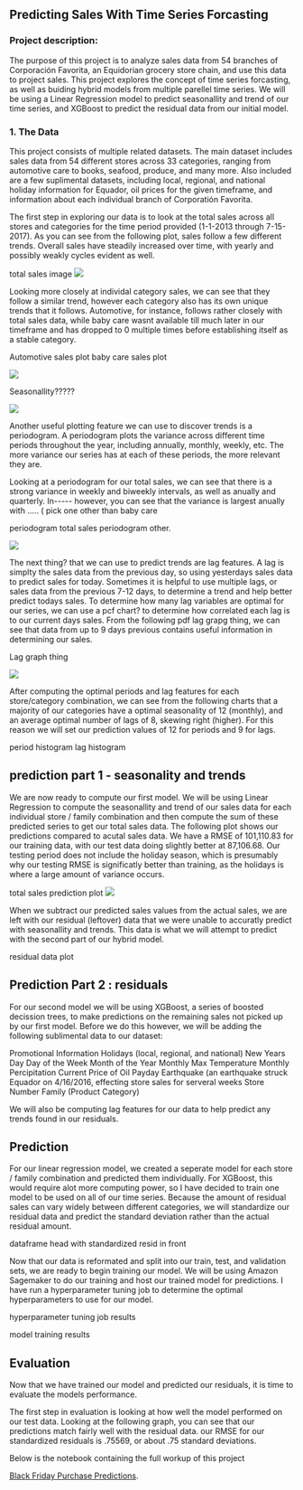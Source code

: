 ## Predicting Sales With Time Series Forcasting  

### Project description:

The purpose of this project is to analyze sales data from 54 branches of Corporación Favorita, an Equidorian grocery store chain, and use this data to project sales. This project explores the concept of time series forcasting, as well as buiding hybrid models from multiple parellel time series. We will be using a Linear Regression model to predict seasonallity and trend of our time series, and XGBoost to predict the residual data from our initial model. 

### 1. The Data

This project consists of multiple related datasets. The main dataset includes sales data from 54 different stores across 33 categories, ranging from  automotive care to books, seafood, produce, and many more. Also included are a few suplimental datasets, including local, regional, and national holiday information for Equador, oil prices for the given timeframe, and information about each individual branch of Corporatión Favorita. 

The first step in exploring our data is to look at the total sales across all stores and categories for the time period provided (1-1-2013 through 7-15-2017). As you can see from the following plot, sales follow a few different trends. Overall sales have steadily increased over time, with yearly and possibly weakly cycles evident as well. 

total sales image
<img src="https://github.com/ksivitz/ksivitz.github.io/blob/ebc75764e30570dd709c10f43f48623710aaac96/images/purch_dist.jpg?raw=true"/>

Looking more closely at individal category sales, we can see that they follow a similar trend, however each category also has its own unique trends that it follows. Automotive, for instance, follows rather closely with total sales data, while baby care wasnt available till much later in our timeframe and has dropped to 0 multiple times before establishing itself as a stable category.

Automotive sales plot
baby care sales plot

<img src="https://github.com/ksivitz/ksivitz.github.io/blob/ebc75764e30570dd709c10f43f48623710aaac96/images/dist_prod.jpg?raw=true"/>

Seasonallity?????

<img src="https://github.com/ksivitz/ksivitz.github.io/blob/ebc75764e30570dd709c10f43f48623710aaac96/images/purch_age.jpg?raw=true"/>

Another useful plotting feature we can use to discover trends is a periodogram. A periodogram plots the variance across different time periods throughout the year, including annually, monthly, weekly, etc. The more variance our series has at each of these periods, the more relevant they are.

Looking at a periodogram for our total sales, we can see that there is a strong variance in weekly and biweekly intervals, as well as anually and quarterly. In----- however, you can see that the variance is largest anually with ..... ( pick one other than baby care

periodogram total sales
periodogram other. 

<img src="https://github.com/ksivitz/ksivitz.github.io/blob/ebc75764e30570dd709c10f43f48623710aaac96/images/top5age.jpg?raw=true"/>

The next thing? that we can use to predict trends are lag features. A lag is simplty the sales data from the previous day, so using yesterdays sales data to predict sales for today. Sometimes it is helpful to use multiple lags, or sales data from the previous 7-12 days, to determine a trend and help better predict todays sales. To determine how many lag variables are optimal for our series, we can use a pcf chart? to determine how correlated each lag is to our current days sales. From the following pdf lag grapg thing, we can see that data from up to 9 days previous contains useful information in determining our sales.

Lag graph thing

<img src="https://github.com/ksivitz/ksivitz.github.io/blob/ebc75764e30570dd709c10f43f48623710aaac96/images/purch_avg_age.jpg?raw=true"/>

After computing the optimal periods and lag features for each store/category combination, we can see from the following charts that a majority of our categories have a optimal seasonality of 12 (monthly), and an average optimal number of lags of 8, skewing right (higher). For this reason we will set our prediction values of 12 for periods and 9 for lags. 

period histogram
lag histogram


## prediction part 1 - seasonality and trends


We are now ready to compute our first model. We will be using Linear Regression to compute the seasonallity and trend of our sales data for each individual store / family combination and then compute the sum of these predicted series to get our total sales data. The following plot shows our predictions compared to acutal sales data. We have a RMSE of 101,110.83 for our training data, with our test data doing slightly better at 87,106.68. Our testing period does not include the holiday season, which is presumably why our testing RMSE is significatly better than training, as the holidays is where a large amount of variance occurs. 

total sales prediction plot
<img src="https://github.com/ksivitz/ksivitz.github.io/blob/ebc75764e30570dd709c10f43f48623710aaac96/images/purch_occ.jpg?raw=true"/>

When we subtract our predicted sales values from the actual sales, we are left with our residual (leftover) data that we were unable to accuratly predict with seasonallity and trends. This data is what we will attempt to predict with the second part of our hybrid model. 

residual data plot

## Prediction Part 2 : residuals

For our second model we will be using XGBoost, a series of boosted decission trees, to make predictions on the remaining sales not picked up by our first model. Before we do this however, we will be adding the following sublimental data to our dataset:

Promotional Information
Holidays (local, regional, and national)
New Years Day
Day of the Week
Month of the Year
Monthly Max Temperature
Monthly Percipitation
Current Price of Oil
Payday
Earthquake (an earthquake struck Equador on 4/16/2016, effecting store sales for serveral weeks
Store Number
Family (Product Category)

We will also be computing lag features for our data to help predict any trends found in our residuals. 

## Prediction

For our linear regression model, we created a seperate model for each store / family combination and predicted them individually. For XGBoost, this would require alot more computing power, so I have decided to train one model to be used on all of our time series. Because the amount of residual sales can vary widely between different categories, we will standardize our residual data and predict the standard deviation rather than the actual residual amount. 

dataframe head with standardized resid in front

Now that our data is reformated and split into our train, test, and validation sets, we are ready to begin training our model. We will be using Amazon Sagemaker to do our training and host our trained model for predictions. I have run a hyperparameter tuning job to determine the optimal hyperparameters to use for our model. 

hyperparameter tuning job results

model training results

## Evaluation

Now that we have trained our model and predicted our residuals, it is time to evaluate the models performance. 

The first step in evaluation is looking at how well the model performed on our test data. Looking at the following graph, you can see that our predictions match fairly well with the residual data. our RMSE for our standardized residuals is .75569, or about .75 standard deviations. 


Below is the notebook containing the full workup of this project

[Black Friday Purchase Predictions](https://ksivitz.github.io/notebooks/black_friday_notebook.html).
